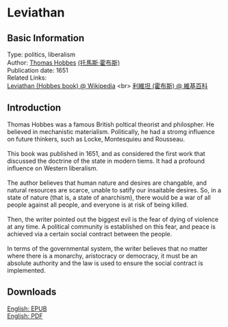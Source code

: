 # Leviathan

## Basic Information

Type: politics, liberalism <br>
Author: [Thomas Hobbes](https://en.wikipedia.org/wiki/Thomas_Hobbes) [(托馬斯·霍布斯)](https://zh.wikipedia.org/zh-hk/%E6%89%98%E9%A9%AC%E6%96%AF%C2%B7%E9%9C%8D%E5%B8%83%E6%96%AF) <br>
Publication date: 1651 <br>
Related Links: <br>
[Leviathan (Hobbes book) @ Wikipedia](https://en.wikipedia.org/wiki/Leviathan_(Hobbes_book)) <br>
[利維坦 (霍布斯) @ 維基百科](https://zh.wikipedia.org/zh-hk/%E5%88%A9%E7%BB%B4%E5%9D%A6_%28%E9%9C%8D%E5%B8%83%E6%96%AF%29) <br>

## Introduction

Thomas Hobbes was a famous British poltical theorist and philospher. He believed in mechanistic materialism. Politically, he had a stromg influence on future thinkers, such as Locke, Montesquieu and Rousseau. <br>
<br>
This book was published in 1651, and as considered the first work that discussed the doctrine of the state in modern tiems. It had a profound influence on Western liberalism. <br>
<br>
The author believes that human nature and desires are changable, and natural resources are scarce, unable to satify our insaitable desires. So, in a state of nature (that is, a state of anarchism), there would be a war of all people against all people, and everyone is at risk of being killed. <br>
<br>
Then, the writer pointed out the biggest evil is the fear of dying of violence at any time. A political community is established on this fear, and peace is achieved via a certain social contract between the people. <br>
<br>
In terms of the governmental system, the writer believes that no matter where there is a monarchy, aristocracy or democracy, it must be an absolute authority and the law is used to ensure the social contract is implemented.

## Downloads

[English: EPUB](https://github.com/StatusManHK/books/raw/main/ebooks/epub/Leviathan.epub) <br>
[English: PDF](https://github.com/StatusManHK/books/raw/main/ebooks/pdf/Leviathan.pdf) <br>
